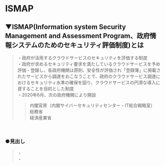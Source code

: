 # ISMAP

## ▼ISMAP(Information system Security Management and Assessment Program、政府情報システムのためのセキュリティ評価制度)とは
>・政府が活用するクラウドサービスのセキュリティを評価する制度<br>
>・政府が求めるセキュリティ要求を満たしているクラウドサービスを予め評価・登録し、各政府機関は原則、安全性が評価され「登録簿」に掲載されたサービスから調達をおこなうことで、政府のクラウドサービス調達におけるセキュリティ水準の確保を図り、クラウドサービスの円滑な導入に資することを目的とした制度<br>
>・2020年6月、次の政府機関により開設<br>
>>内閣官房（内閣サイバーセキュリティセンター・IT総合戦略室）<br>
>>総務省<br>
>>経済産業省<br>
<br>

### ●見出し
>・<br>
>・<br>
<br>
